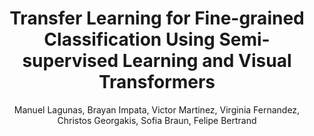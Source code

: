 ---
paperId: 44
author: Manuel Lagunas, Brayan Impata, Victor Martinez, Virginia Fernandez, Christos Georgakis, Sofia Braun, Felipe Bertrand
publicationauthor: Lagunas, M. et al.
title: Transfer Learning for Fine-grained Classification Using Semi-supervised Learning and Visual Transformers
pdf: Manuel_Lagunas.pdf
poster: --
alt: --
type: Oral
topic: Transfer Learning
subtopic: "Recognition: Categorization, detection,  retrieval"
link: https://research.latinxinai.org/papers/cvpr/2023/pdf/Manuel_Lagunas.pdf
conference: cvpr
year: 2023
tags: cvpr-2023-ea
location: Vancouver, Canada
---